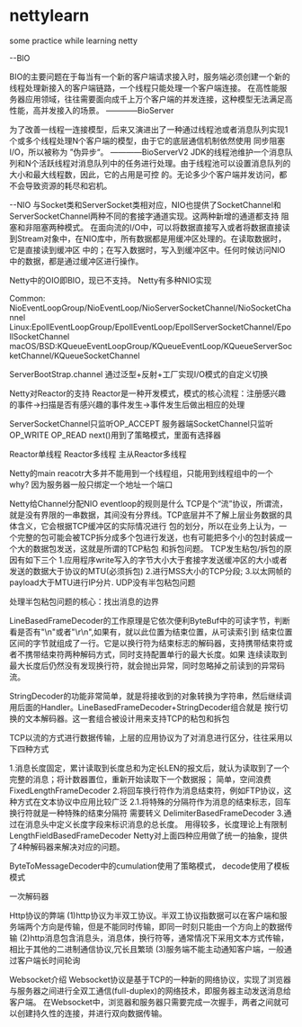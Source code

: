 # nettylearn
some practice while learning netty

--BIO

BIO的主要问题在于每当有一个新的客户端请求接入时，服务端必须创建一个新的线程处理新接入的客户端链路，一个线程只能处理一个客户端连接。
在高性能服务器应用领域，往往需要面向成千上万个客户端的并发连接，这种模型无法满足高性能，高并发接入的场景。 ————BioServer

为了改善一线程一连接模型，后来又演进出了一种通过线程池或者消息队列实现1个或多个线程处理N个客户端的模型，由于它的底层通信机制依然使用
同步阻塞I/O，所以被称为 ”伪异步“。 ————BioServerV2
JDK的线程池维护一个消息队列和N个活跃线程对消息队列中的任务进行处理。由于线程池可以设置消息队列的大小和最大线程数，因此，它的占用是可控
的。无论多少个客户端并发访问，都不会导致资源的耗尽和宕机。


--NIO
与Socket类和ServerSocket类相对应，NIO也提供了SocketChannel和ServerSocketChannel两种不同的套接字通道实现。这两种新增的通道都支持
阻塞和非阻塞两种模式。
在面向流的I/O中，可以将数据直接写入或者将数据直接读到Stream对象中，在NIO库中，所有数据都是用缓冲区处理的。在读取数据时，它是直接读到缓冲区
中的；在写入数据时，写入到缓冲区中。任何时候访问NIO中的数据，都是通过缓冲区进行操作。


Netty中的OIO即BIO，现已不支持。
Netty有多种NIO实现

Common: NioEventLoopGroup/NioEventLoop/NioServerSocketChannel/NioSocketChannel
Linux:EpollEventLoopGroup/EpollEventLoop/EpollServerSocketChannel/EpollSocketChannel
macOS/BSD:KQueueEventLoopGroup/KQueueEventLoop/KQueueServerSocketChannel/KQueueSocketChannel

ServerBootStrap.channel 通过泛型+反射+工厂实现I/O模式的自定义切换

Netty对Reactor的支持
Reactor是一种开发模式，模式的核心流程：注册感兴趣的事件->扫描是否有感兴趣的事件发生->事件发生后做出相应的处理

ServerSocketChannel只监听OP_ACCEPT
服务器端SocketChannel只监听OP_WRITE OP_READ
next()用到了策略模式，里面有选择器


Reactor单线程
Reactor多线程
主从Reactor多线程

Netty的main reacotr大多并不能用到一个线程组，只能用到线程组中的一个 why?
因为服务器一般只绑定一个地址一个端口

Netty给Channel分配NIO eventloop的规则是什么
TCP是个“流”协议，所谓流，就是没有界限的一串数据，其间没有分界线。TCP底层并不了解上层业务数据的具体含义，它会根据TCP缓冲区的实际情况进行
包的划分，所以在业务上认为，一个完整的包可能会被TCP拆分成多个包进行发送，也有可能把多个小的包封装成一个大的数据包发送，这就是所谓的TCP粘包
和拆包问题。
TCP发生粘包/拆包的原因有如下三个
1.应用程序write写入的字节大小大于套接字发送缓冲区的大小或者发送的数据大于协议的MTU(必须拆包)
2.进行MSS大小的TCP分段;
3.以太网帧的payload大于MTU进行IP分片.
UDP没有半包粘包问题

处理半包粘包问题的核心：找出消息的边界


LineBasedFrameDecoder的工作原理是它依次便利ByteBuf中的可读字节，判断看是否有"\n"或者"\r\n",如果有，就以此位置为结束位置，从可读索引到
结束位置区间的字节就组成了一行。它是以换行符为结束标志的解码器，支持携带结束符或者不携带结束符两种解码方式，同时支持配置单行的最大长度。如果
连续读取到最大长度后仍然没有发现换行符，就会抛出异常，同时忽略掉之前读到的异常码流。

StringDecoder的功能非常简单，就是将接收到的对象转换为字符串，然后继续调用后面的Handler。LineBasedFrameDecoder+StringDecoder组合就是
按行切换的文本解码器。这一套组合被设计用来支持TCP的粘包和拆包

TCP以流的方式进行数据传输，上层的应用协议为了对消息进行区分，往往采用以下四种方式

1.消息长度固定，累计读取到长度总和为定长LEN的报文后，就认为读取到了一个完整的消息；将计数器置位，重新开始读取下一个数据报；  简单，空间浪费
FixedLengthFrameDecoder
2.将回车换行符作为消息结束符，例如FTP协议，这种方式在文本协议中应用比较广泛
2.1.将特殊的分隔符作为消息的结束标志，回车换行符就是一种特殊的结束分隔符    需要转义
DelimiterBasedFrameDecoder
3.通过在消息头中定义长度字段来标识消息的总长度。  用得较多，长度理论上有限制
LengthFieldBasedFrameDecoder 
Netty对上面四种应用做了统一的抽象，提供了4种解码器来解决对应的问题。

ByteToMessageDecoder中的cumulation使用了策略模式，
decode使用了模板模式

一次解码器

Http协议的弊端
(1)http协议为半双工协议。半双工协议指数据可以在客户端和服务端两个方向是传输，但是不能同时传输，即同一时刻只能由一个方向上的数据传输
(2)http消息包含消息头，消息体，换行符等，通常情况下采用文本方式传输，相比于其他的二进制通信协议,冗长且繁琐
(3)服务端不能主动通知客户端，一般通过客户端长时间轮询

Websocket介绍
Websocket协议是基于TCP的一种新的网络协议，实现了浏览器与服务器之间进行全双工通信(full-duplex)的网络技术，即服务器主动发送消息给客户端。
在Websocket中，浏览器和服务器只需要完成一次握手，两者之间就可以创建持久性的连接，并进行双向数据传输。











